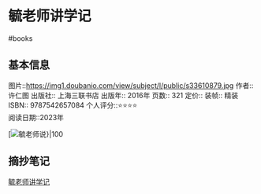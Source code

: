 # 毓老师讲学记
#books 
## 基本信息

图片::https://img1.doubanio.com/view/subject/l/public/s33610879.jpg
作者:: 许仁图
出版社:: 上海三联书店
出版年:: 2016年
页数:: 321
定价:: 
装帧:: 精装
ISBN:: 9787542657084
个人评分::⭐⭐⭐⭐  
阅读日期::2023年

 [![毓老师说}|100](https://img1.doubanio.com/view/subject/l/public/s33610879.jpg )

## 摘抄笔记

[毓老师讲学记](D:\存档\学习笔记\BIANO\Reading\2023\毓老师讲学记.docx)


